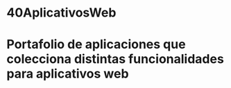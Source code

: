 # 40AplicativosWeb
# Portafolio de aplicaciones que colecciona distintas funcionalidades para aplicativos web
